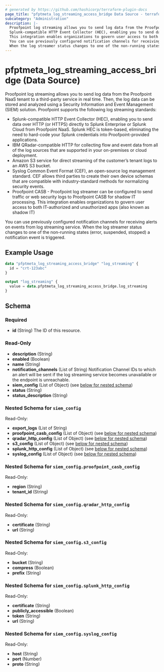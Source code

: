 ```yaml
---
# generated by https://github.com/hashicorp/terraform-plugin-docs
page_title: "pfptmeta_log_streaming_access_bridge Data Source - terraform-provider-pfptmeta"
subcategory: "Administration"
description: |-
  Proofpoint log streaming allows you to send log data from the Proofpoint NaaS tenant to a third-party service in real time. Then, the log data can be stored and analyzed using a Security Information and Event Management (SIEM) solution. Proofpoint supports the following log streaming standards:
  Splunk-compatible HTTP Event Collector (HEC), enabling you to send data over HTTP (or HTTPS) directly to Splunk Enterprise or Splunk Cloud from Proofpoint NaaS. Splunk HEC is token-based, eliminating the need to hard-code your Splunk credentials into Proofpoint-provided applications.IBM QRadar-compatible HTTP for collecting flow and event data from all of the log sources that are supported in your on-premises or cloud deployment.Amazon S3 service for direct streaming of the customer’s tenant logs to an AWS S3 bucket.Syslog Common Event Format (CEF), an open-source log management standard. CEF allows third parties to create their own device schemas that are compatible with industry-standard methods for normalizing security events.Proofpoint CASB - Proofpoint log streamer can be configured to send traffic or web security logs to Proofpoint CASB for shadow IT processing.
  This integration enables organizations to govern user access to both IT-authorized and unauthorized apps (also known as shadow IT)
  You can use previously configured notification channels for receiving alerts on events from log streaming service.
  When the log streamer status changes to one of the non-running states (error, suspended, stopped) a notification event is triggered.
---
```


# pfptmeta_log_streaming_access_bridge (Data Source)

Proofpoint log streaming allows you to send log data from the Proofpoint NaaS tenant to a third-party service in real time. Then, the log data can be stored and analyzed using a Security Information and Event Management (SIEM) solution. Proofpoint supports the following log streaming standards:

- Splunk-compatible HTTP Event Collector (HEC), enabling you to send data over HTTP (or HTTPS) directly to Splunk Enterprise or Splunk Cloud from Proofpoint NaaS. Splunk HEC is token-based, eliminating the need to hard-code your Splunk credentials into Proofpoint-provided applications.
- IBM QRadar-compatible HTTP for collecting flow and event data from all of the log sources that are supported in your on-premises or cloud deployment.
- Amazon S3 service for direct streaming of the customer’s tenant logs to an AWS S3 bucket.
- Syslog Common Event Format (CEF), an open-source log management standard. CEF allows third parties to create their own device schemas that are compatible with industry-standard methods for normalizing security events.
- Proofpoint CASB - Proofpoint log streamer can be configured to send traffic or web security logs to Proofpoint CASB for shadow IT processing. 
This integration enables organizations to govern user access to both IT-authorized and unauthorized apps (also known as shadow IT)

You can use previously configured notification channels for receiving alerts on events from log streaming service. 
When the log streamer status changes to one of the non-running states (error, suspended, stopped) a notification event is triggered.

## Example Usage

```terraform
data "pfptmeta_log_streaming_access_bridge" "log_streaming" {
  id = "crt-123abc"
}

output "log_streaming" {
  value = data.pfptmeta_log_streaming_access_bridge.log_streaming
}
```

<!-- schema generated by tfplugindocs -->
## Schema

### Required

- **id** (String) The ID of this resource.

### Read-Only

- **description** (String)
- **enabled** (Boolean)
- **name** (String)
- **notification_channels** (List of String) Notification Channel IDs to which an alert will be sent if the log streaming service becomes unavailable or the endpoint is unreachable.
- **siem_config** (List of Object) (see [below for nested schema](#nestedatt--siem_config))
- **status** (String)
- **status_description** (String)

<a id="nestedatt--siem_config"></a>
### Nested Schema for `siem_config`

Read-Only:

- **export_logs** (List of String)
- **proofpoint_casb_config** (List of Object) (see [below for nested schema](#nestedobjatt--siem_config--proofpoint_casb_config))
- **qradar_http_config** (List of Object) (see [below for nested schema](#nestedobjatt--siem_config--qradar_http_config))
- **s3_config** (List of Object) (see [below for nested schema](#nestedobjatt--siem_config--s3_config))
- **splunk_http_config** (List of Object) (see [below for nested schema](#nestedobjatt--siem_config--splunk_http_config))
- **syslog_config** (List of Object) (see [below for nested schema](#nestedobjatt--siem_config--syslog_config))

<a id="nestedobjatt--siem_config--proofpoint_casb_config"></a>
### Nested Schema for `siem_config.proofpoint_casb_config`

Read-Only:

- **region** (String)
- **tenant_id** (String)


<a id="nestedobjatt--siem_config--qradar_http_config"></a>
### Nested Schema for `siem_config.qradar_http_config`

Read-Only:

- **certificate** (String)
- **url** (String)


<a id="nestedobjatt--siem_config--s3_config"></a>
### Nested Schema for `siem_config.s3_config`

Read-Only:

- **bucket** (String)
- **compress** (Boolean)
- **prefix** (String)


<a id="nestedobjatt--siem_config--splunk_http_config"></a>
### Nested Schema for `siem_config.splunk_http_config`

Read-Only:

- **certificate** (String)
- **publicly_accessible** (Boolean)
- **token** (String)
- **url** (String)


<a id="nestedobjatt--siem_config--syslog_config"></a>
### Nested Schema for `siem_config.syslog_config`

Read-Only:

- **host** (String)
- **port** (Number)
- **proto** (String)
